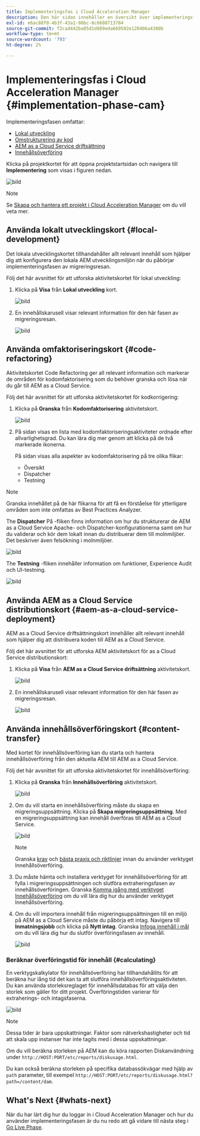 ```yaml
---
title: Implementeringsfas i Cloud Acceleration Manager
description: Den här sidan innehåller en översikt över implementeringsfasen i Cloud Acceleration Manager.
exl-id: e6ac88f0-4b3f-43a1-98bc-8c6608713784
source-git-commit: f2cad442ba85d1d889eda669502e120406a4380b
workflow-type: tm+mt
source-wordcount: '793'
ht-degree: 2%

---
```


# Implementeringsfas i Cloud Acceleration Manager {#implementation-phase-cam}

Implementeringsfasen omfattar:

* [Lokal utveckling](#local-development)
* [Omstrukturering av kod](#code-refactoring)
* [AEM as a Cloud Service driftsättning](#aem-as-a-cloud-service-deployment)
* [Innehållsöverföring](#content-transfer)


Klicka på projektkortet för att öppna projektstartsidan och navigera till **Implementering** som visas i figuren nedan.

![bild](/help/journey-migration/cloud-acceleration-manager/assets/implementation-1.png)

>[!NOTE]
>Se [Skapa och hantera ett projekt i Cloud Acceleration Manager](https://experienceleague.adobe.com/docs/experience-manager-cloud-service/moving/cloud-acceleration-manager/using-cam/getting-started-cam.html?lang=en#create-project) om du vill veta mer.


## Använda lokalt utvecklingskort {#local-development}

Det lokala utvecklingskortet tillhandahåller allt relevant innehåll som hjälper dig att konfigurera den lokala AEM utvecklingsmiljön när du påbörjar implementeringsfasen av migreringsresan.

Följ det här avsnittet för att utforska aktivitetskortet för lokal utveckling:

1. Klicka på **Visa** från **Lokal utveckling** kort.

   ![bild](/help/journey-migration/cloud-acceleration-manager/assets/implementation-2.png)

1. En innehållskarusell visar relevant information för den här fasen av migreringsresan.

   ![bild](/help/journey-migration/cloud-acceleration-manager/assets/implementation-3.png)


## Använda omfaktoriseringskort {#code-refactoring}

Aktivitetskortet Code Refactoring ger all relevant information och markerar de områden för kodomfaktorisering som du behöver granska och lösa när du går till AEM as a Cloud Service.

Följ det här avsnittet för att utforska aktivitetskortet för kodkorrigering:

1. Klicka på **Granska** från **Kodomfaktorisering** aktivitetskort.

   ![bild](/help/journey-migration/cloud-acceleration-manager/assets/implementation-4.png)

1. På sidan visas en lista med kodomfaktoriseringsaktiviteter ordnade efter allvarlighetsgrad. Du kan lära dig mer genom att klicka på de två markerade ikonerna.

   På sidan visas alla aspekter av kodomfaktorisering på tre olika flikar:

   * Översikt
   * Dispatcher
   * Testning

>[!NOTE]
>Granska innehållet på de här flikarna för att få en förståelse för ytterligare områden som inte omfattas av Best Practices Analyzer.

The **Dispatcher** På -fliken finns information om hur du strukturerar de AEM as a Cloud Service Apache- och Dispatcher-konfigurationerna samt om hur du validerar och kör dem lokalt innan du distribuerar dem till molnmiljöer. Det beskriver även felsökning i molnmiljöer.

![bild](/help/journey-migration/cloud-acceleration-manager/assets/coderefactoring-2.png)

The **Testning** -fliken innehåller information om funktioner, Experience Audit och UI-testning.

![bild](/help/journey-migration/cloud-acceleration-manager/assets/coderefactoring-3.png)


## Använda AEM as a Cloud Service distributionskort {#aem-as-a-cloud-service-deployment}

AEM as a Cloud Service driftsättningskort innehåller allt relevant innehåll som hjälper dig att distribuera koden till AEM as a Cloud Service.

Följ det här avsnittet för att utforska AEM aktivitetskort för as a Cloud Service distributionskort:

1. Klicka på **Visa** från **AEM as a Cloud Service driftsättning** aktivitetskort.

   ![bild](/help/journey-migration/cloud-acceleration-manager/assets/implementation-6.png)

1. En innehållskarusell visar relevant information för den här fasen av migreringsresan.

   ![bild](/help/journey-migration/cloud-acceleration-manager/assets/aem-deployment-card.png)


## Använda innehållsöverföringskort {#content-transfer}

Med kortet för innehållsöverföring kan du starta och hantera innehållsöverföring från den aktuella AEM till AEM as a Cloud Service.

Följ det här avsnittet för att utforska aktivitetskortet för innehållsöverföring:

1. Klicka på **Granska** från **Innehållsöverföring** aktivitetskort.

   ![bild](/help/journey-migration/cloud-acceleration-manager/assets/contenttransfer-1.png)

1. Om du vill starta en innehållsöverföring måste du skapa en migreringsuppsättning. Klicka på **Skapa migreringsuppsättning**. Med en migreringsuppsättning kan innehåll överföras till AEM as a Cloud Service.

   ![bild](/help/journey-migration/cloud-acceleration-manager/assets/contenttransfer-2.png)

   >[!NOTE]
   >Granska [krav](https://experienceleague.adobe.com/docs/experience-manager-cloud-service/moving/cloud-migration/content-transfer-tool/prerequisites-content-transfer-tool.html?lang=en) och [bästa praxis och riktlinjer](https://experienceleague.adobe.com/docs/experience-manager-cloud-service/moving/cloud-migration/content-transfer-tool/overview-content-transfer-tool.html?lang=en) innan du använder verktyget Innehållsöverföring.

1. Du måste hämta och installera verktyget för innehållsöverföring för att fylla i migreringsuppsättningen och slutföra extraheringsfasen av innehållsöverföringen. Granska [Komma igång med verktyget Innehållsöverföring](https://experienceleague.adobe.com/docs/experience-manager-cloud-service/content/migration-journey/cloud-migration/content-transfer-tool/getting-started-content-transfer-tool.html?lang=en) om du vill lära dig hur du använder verktyget Innehållsöverföring.

1. Om du vill importera innehåll från migreringsuppsättningen till en miljö på AEM as a Cloud Service måste du påbörja ett intag. Navigera till **Inmatningsjobb** och klicka på **Nytt intag**. Granska [Infoga innehåll i mål](https://experienceleague.adobe.com/docs/experience-manager-cloud-service/content/migration-journey/cloud-migration/content-transfer-tool/ingesting-content.html?lang=en) om du vill lära dig hur du slutför överföringsfasen av innehåll.

   ![bild](/help/journey-migration/cloud-acceleration-manager/assets/contenttransfer-3.png)

### Beräknar överföringstid för innehåll {#calculating}

En verktygskalkylator för innehållsöverföring har tillhandahållits för att beräkna hur lång tid det kan ta att slutföra innehållsöverföringsaktiviteten. Du kan använda storleksreglaget för innehållsdatabas för att välja den storlek som gäller för ditt projekt. Överföringstiden varierar för extraherings- och intagsfaserna.

![bild](/help/journey-migration/cloud-acceleration-manager/assets/contenttransfer-4.png)

>[!NOTE]
>Dessa tider är bara uppskattningar. Faktor som nätverkshastigheter och tid att skala upp instanser har inte tagits med i dessa uppskattningar.

Om du vill beräkna storleken på AEM kan du köra rapporten Diskanvändning under `http://HOST:PORT/etc/reports/diskusage.html`.

Du kan också beräkna storleken på specifika databassökvägar med hjälp av `path` parameter, till exempel `http://HOST:PORT/etc/reports/diskusage.html?path=/content/dam`.

## What&#39;s Next {#whats-next}

När du har lärt dig hur du loggar in i Cloud Acceleration Manager och hur du använder implementeringsfasen är du nu redo att gå vidare till nästa steg i [Go Live Phase](https://experienceleague.adobe.com/docs/experience-manager-cloud-service/moving/cloud-acceleration-manager/using-cam/cam-golive-phase.html?lang=en).
